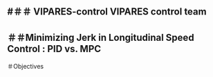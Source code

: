 #＃＃ VIPARES-control
VIPARES control team
---
＃＃Minimizing Jerk in Longitudinal Speed Control : PID vs. MPC
---
＃Objectives
